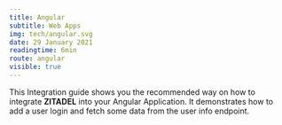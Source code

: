 ```yaml
---
title: Angular
subtitle: Web Apps
img: tech/angular.svg
date: 29 January 2021
readingtime: 6min
route: angular
visible: true
---
```



This Integration guide shows you the recommended way on how to integrate **ZITADEL** into your Angular Application.
It demonstrates how to add a user login and fetch some data from the user info endpoint.
